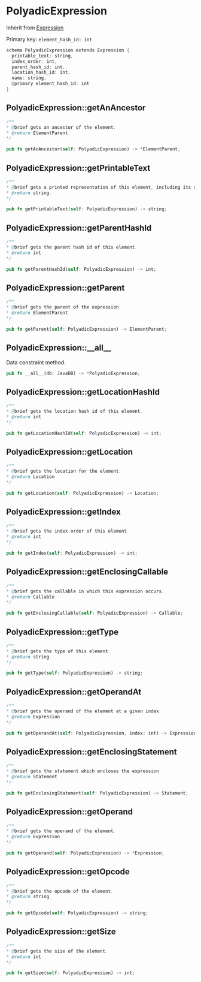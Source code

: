# PolyadicExpression

Inherit from [Expression](./Expression.md)

Primary key: `element_hash_id: int`

```rust
schema PolyadicExpression extends Expression {
  printable_text: string,
  index_order: int,
  parent_hash_id: int,
  location_hash_id: int,
  name: string,
  @primary element_hash_id: int
}
```
## PolyadicExpression::getAnAncestor

```java
/**
* @brief gets an ancestor of the element.
* @return ElementParent 
*/
```
```rust
pub fn getAnAncestor(self: PolyadicExpression) -> *ElementParent;
```
## PolyadicExpression::getPrintableText

```java
/**
* @brief gets a printed representation of this element, including its structure where applicable.
* @return string.
*/
```
```rust
pub fn getPrintableText(self: PolyadicExpression) -> string;
```
## PolyadicExpression::getParentHashId

```java
/**
* @brief gets the parent hash id of this element.
* @return int
*/
```
```rust
pub fn getParentHashId(self: PolyadicExpression) -> int;
```
## PolyadicExpression::getParent

```java
/**
* @brief gets the parent of the expression.
* @return ElementParent 
*/
```
```rust
pub fn getParent(self: PolyadicExpression) -> ElementParent;
```
## PolyadicExpression::\_\_all\_\_

Data constraint method.

```rust
pub fn __all__(db: JavaDB) -> *PolyadicExpression;
```
## PolyadicExpression::getLocationHashId

```java
/**
* @brief gets the location hash id of this element.
* @return int
*/
```
```rust
pub fn getLocationHashId(self: PolyadicExpression) -> int;
```
## PolyadicExpression::getLocation

```java
/**
* @brief gets the location for the element.
* @return Location
*/
```
```rust
pub fn getLocation(self: PolyadicExpression) -> Location;
```
## PolyadicExpression::getIndex

```java
/**
* @brief gets the index order of this element.
* @return int
*/
```
```rust
pub fn getIndex(self: PolyadicExpression) -> int;
```
## PolyadicExpression::getEnclosingCallable

```java
/**
* @brief gets the callable in which this expression occurs.
* @return Callable 
*/
```
```rust
pub fn getEnclosingCallable(self: PolyadicExpression) -> Callable;
```
## PolyadicExpression::getType

```java
/**
* @brief gets the type of this element.
* @return string
*/
```
```rust
pub fn getType(self: PolyadicExpression) -> string;
```
## PolyadicExpression::getOperandAt

```java
/**
* @brief gets the operand of the element at a given index.
* @return Expression
*/
```
```rust
pub fn getOperandAt(self: PolyadicExpression, index: int) -> Expression;
```
## PolyadicExpression::getEnclosingStatement

```java
/**
* @brief gets the statement which encloses the expression.
* @return Statement 
*/
```
```rust
pub fn getEnclosingStatement(self: PolyadicExpression) -> Statement;
```
## PolyadicExpression::getOperand

```java
/**
* @brief gets the operand of the element.
* @return Expression
*/
```
```rust
pub fn getOperand(self: PolyadicExpression) -> *Expression;
```
## PolyadicExpression::getOpcode

```java
/**
* @brief gets the opcode of the element.
* @return string
*/
```
```rust
pub fn getOpcode(self: PolyadicExpression) -> string;
```
## PolyadicExpression::getSize

```java
/**
* @brief gets the size of the element.
* @return int
*/
```
```rust
pub fn getSize(self: PolyadicExpression) -> int;
```
